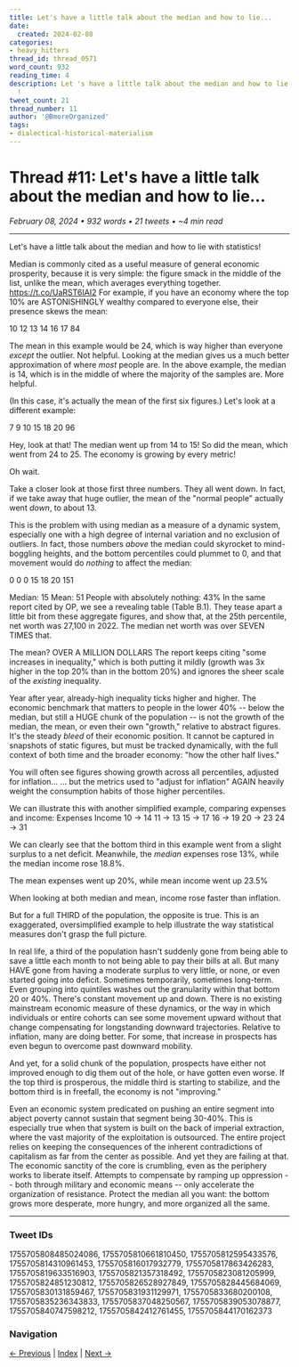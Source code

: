 ```yaml
---
title: Let's have a little talk about the median and how to lie...
date:
  created: 2024-02-08
categories:
- heavy_hitters
thread_id: thread_0571
word_count: 932
reading_time: 4
description: Let 's have a little talk about the median and how to lie with statistics
  !
tweet_count: 21
thread_number: 11
author: '@BmoreOrganized'
tags:
- dialectical-historical-materialism
---
```

# Thread #11: Let's have a little talk about the median and how to lie...

*February 08, 2024 • 932 words • 21 tweets • ~4 min read*

---

Let's have a little talk about the median and how to lie with statistics!

Median is commonly cited as a useful measure of general economic prosperity, because it is very simple: the figure smack in the middle of the list, unlike the mean, which averages everything together. https://t.co/UaRST6IAI2 For example, if you have an economy where the top 10% are ASTONISHINGLY wealthy compared to everyone else, their presence skews the mean:

10
12
13
14
16
17
84

The mean in this example would be 24, which is way higher than everyone *except* the outlier. Not helpful. Looking at the median gives us a much better approximation of where *most* people are. In the above example, the median is 14, which is in the middle of where the majority of the samples are. More helpful.

(In this case, it's actually the mean of the first six figures.) Let's look at a different example:

7
9
10
15
18
20
96

Hey, look at that! The median went up from 14 to 15! So did the mean, which went from 24 to 25. The economy is growing by every metric!

Oh wait.

Take a closer look at those first three numbers. They all went down. In fact, if we take away that huge outlier, the mean of the "normal people" actually went *down*, to about 13.

This is the problem with using median as a measure of a dynamic system, especially one with a high degree of internal variation and no exclusion of outliers. In fact, those numbers *above* the median could skyrocket to mind-boggling heights, and the bottom percentiles could plummet to 0, and that movement would do *nothing* to affect the median:

0
0
0
15
18
20
151

Median: 15
Mean: 51
People with absolutely nothing: 43% In the same report cited by OP, we see a revealing table (Table B.1). They tease apart a little bit from these aggregate figures, and show that, at the 25th percentile, net worth was 27,100 in 2022. The median net worth was over SEVEN TIMES that.

The mean? OVER A MILLION DOLLARS The report keeps citing "some increases in inequality," which is both putting it mildly (growth was 3x higher in the top 20% than in the bottom 20%) and ignores the sheer scale of the *existing* inequality.

Year after year, already-high inequality ticks higher and higher. The economic benchmark that matters to people in the lower 40% -- below the median, but still a HUGE chunk of the population -- is not the growth of the median, the mean, or even their own "growth," relative to abstract figures. It's the steady *bleed* of their economic position. It cannot be captured in snapshots of static figures, but must be tracked dynamically, with the full context of both time and the broader economy: "how the other half lives."

You will often see figures showing growth across all percentiles, adjusted for inflation... ... but the metrics used to "adjust for inflation" AGAIN heavily weight the consumption habits of those higher percentiles.

We can illustrate this with another simplified example, comparing expenses and income: Expenses                    Income
10 -&gt; 14                       11 -&gt; 13
15 -&gt; 17                        16 -&gt; 19
20 -&gt; 23                      24 -&gt; 31

We can clearly see that the bottom third in this example went from a slight surplus to a net deficit. Meanwhile, the *median* expenses rose 13%, while the median income rose 18.8%.

The mean expenses went up 20%, while mean income went up 23.5%

When looking at both median and mean, income rose faster than inflation.

But for a full THIRD of the population, the opposite is true. This is an exaggerated, oversimplified example to help illustrate the way statistical measures don't grasp the full picture.

In real life, a third of the population hasn't suddenly gone from being able to save a little each month to not being able to pay their bills at all. But many HAVE gone from having a moderate surplus to very little, or none, or even started going into deficit. Sometimes temporarily, sometimes long-term. Even grouping into quintiles washes out the granularity within that bottom 20 or 40%. There's constant movement up and down. There is no existing mainstream economic measure of these dynamics, or the way in which individuals or entire cohorts can see some movement upward without that change compensating for longstanding downward trajectories. Relative to inflation, many are doing better. For some, that increase in prospects has even begun to overcome past downward mobility.

And yet, for a solid chunk of the population, prospects have either not improved enough to dig them out of the hole, or have gotten even worse. If the top third is prosperous, the middle third is starting to stabilize, and the bottom third is in freefall, the economy is not "improving."

Even an economic system predicated on pushing an entire segment into abject poverty cannot sustain that segment being 30-40%. This is especially true when that system is built on the back of imperial extraction, where the vast majority of the exploitation is outsourced. The entire project relies on keeping the consequences of the inherent contradictions of capitalism as far from the center as possible. And yet they are failing at that. The economic sanctity of the core is crumbling, even as the periphery works to liberate itself. Attempts to compensate by ramping up oppression -- both through military and economic means -- only accelerate the organization of resistance. Protect the median all you want: the bottom grows more desperate, more hungry, and more organized all the same.

---

### Tweet IDs
1755705808485024086, 1755705810661810450, 1755705812595433576, 1755705814310961453, 1755705816017932779, 1755705817863426283, 1755705819633516903, 1755705821357318492, 1755705823081205999, 1755705824851230812, 1755705826528927849, 1755705828445684069, 1755705830131859467, 1755705831931129971, 1755705833680200108, 1755705835236343833, 1755705837048250567, 1755705839053078877, 1755705840747598212, 1755705842412761455, 1755705844170162373

### Navigation
[← Previous](010-*.md) | [Index](index.md) | [Next →](012-*.md)